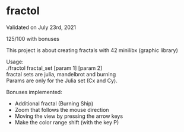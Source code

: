 # fractol

Validated on July 23rd, 2021

125/100 with bonuses

This project is about creating fractals with 42 minilibx (graphic library)

Usage:  
./fractol fractal_set [param 1] [param 2]  
fractal sets are julia, mandelbrot and burning  
Params are only for the Julia set (Cx and Cy).

Bonuses implemented: 
- Additional fractal (Burning Ship)  
- Zoom that follows the mouse direction  
- Moving the view by pressing the arrow keys  
- Make the color range shift (with the key P)
